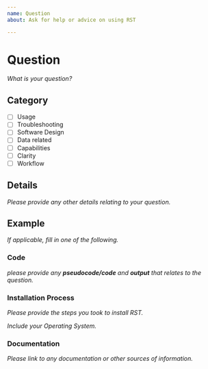 ```yaml
---
name: Question
about: Ask for help or advice on using RST

---
```


# Question

*What is your question?*

## Category

- [ ] Usage
- [ ] Troubleshooting
- [ ] Software Design
- [ ] Data related
- [ ] Capabilities
- [ ] Clarity
- [ ] Workflow

## Details

*Please provide any other details relating to your question.*

## Example

*If applicable, fill in one of the following.*

### Code

*please provide any **pseudocode/code** and **output** that relates to the question.*

### Installation Process

*Please provide the steps you took to install RST.*

*Include your Operating System.*

### Documentation

*Please link to any documentation or other sources of information.*
